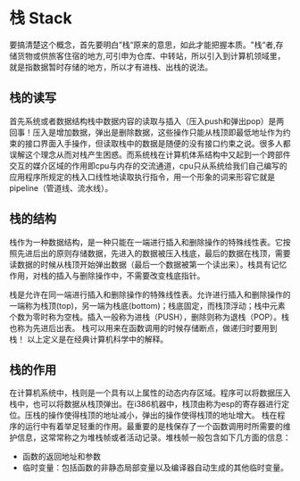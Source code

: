 # 栈 Stack
要搞清楚这个概念，首先要明白”栈“原来的意思，如此才能把握本质。"栈“者,存储货物或供旅客住宿的地方,可引申为仓库、中转站，所以引入到计算机领域里，就是指数据暂时存储的地方，所以才有进栈、出栈的说法。

## 栈的读写
首先系统或者数据结构栈中数据内容的读取与插入（压入push和弹出pop）是两回事！压入是增加数据，弹出是删除数据，这些操作只能从栈顶即最低地址作为约束的接口界面入手操作，但读取栈中的数据是随便的没有接口约束之说。很多人都误解这个理念从而对栈产生困惑。而系统栈在计算机体系结构中又起到一个跨部件交互的媒介区域的作用即cpu与内存的交流通道，cpu只从系统给我们自己编写的应用程序所规定的栈入口线性地读取执行指令，用一个形象的词来形容它就是pipeline（管道线、流水线）。

## 栈的结构
栈作为一种数据结构，是一种只能在一端进行插入和删除操作的特殊线性表。它按照先进后出的原则存储数据，先进入的数据被压入栈底，最后的数据在栈顶，需要读数据的时候从栈顶开始弹出数据（最后一个数据被第一个读出来）。栈具有记忆作用，对栈的插入与删除操作中，不需要改变栈底指针。

栈是允许在同一端进行插入和删除操作的特殊线性表。允许进行插入和删除操作的一端称为栈顶(top)，另一端为栈底(bottom)；栈底固定，而栈顶浮动；栈中元素个数为零时称为空栈。插入一般称为进栈（PUSH），删除则称为退栈（POP）。栈也称为先进后出表。
栈可以用来在函数调用的时候存储断点，做递归时要用到栈！
以上定义是在经典计算机科学中的解释。

## 栈的作用
在计算机系统中，栈则是一个具有以上属性的动态内存区域。程序可以将数据压入栈中，也可以将数据从栈顶弹出。在i386机器中，栈顶由称为esp的寄存器进行定位。压栈的操作使得栈顶的地址减小，弹出的操作使得栈顶的地址增大。
栈在程序的运行中有着举足轻重的作用。最重要的是栈保存了一个函数调用时所需要的维护信息，这常常称之为堆栈帧或者活动记录。堆栈帧一般包含如下几方面的信息：
- 函数的返回地址和参数
- 临时变量：包括函数的非静态局部变量以及编译器自动生成的其他临时变量。